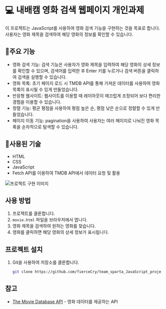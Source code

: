 # 💻 내배캠 영화 검색 웹페이지 개인과제

이 프로젝트는 JavaScript를 사용하여 영화 검색 기능을 구현하는 것을 목표로 합니다. 사용자는 영화 제목을 검색하여 해당 영화의 정보를 확인할 수 있습니다.

## 📌주요 기능

- 영화 검색 기능: 검색 기능은 사용자가 영화 제목을 입력하여 해당 영화의 상세 정보를 확인할 수 있으며, 검색어를 입력한 후 Enter 키를 누르거나 검색 버튼을 클릭하여 검색을 실행할 수 있습니다.
- 영화 목록: 초기 페이지 로드 시 TMDB API를 통해 가져온 데이터를 사용하여 영화 목록이 표시될 수 있게 만들었습니다.
- 반응형 웹사이트: 웹사이트를 이용할 때 레이아웃이 매끄럽게 조정되어 보다 편리한 경험을 이용할 수 있습니다.
- 정렬 기능: 평균 평점을 사용하여 평점 높은 순, 평점 낮은 순으로 정렬할 수 있게 만들었습니다.
- 페이지 이동 기능: pagination을 사용하여  사용자는 여러 페이지로 나눠진 영화 목록을 순차적으로 탐색할 수 있습니다.

## 🔧사용된 기술

- HTML
- CSS
- JavaScript
- Fetch API를 이용하여 TMDB API에서 데이터 요청 및 활용

![프로젝트 구현 이미지](https://blog.kakaocdn.net/dn/ehxmKb/btsG2VJv2G0/TI0f4gwdkmoTkFtqheIyDK/img.gif)

## 사용 방법

1. 프로젝트를 클론합니다.
2. `movie.html` 파일을 브라우저에서 엽니다.
3. 영화 제목을 검색하여 원하는 영화를 찾습니다.
4. 영화를 클릭하면 해당 영화의 상세 정보가 표시됩니다.

## 프로젝트 설치

1. Git을 사용하여 저장소를 클론합니다.

   ```bash
   git clone https://github.com/fierceCry/team_sparta_JavaScript_project.git

## 참고
- [The Movie Database API](https://www.themoviedb.org/documentation/api) - 영화 데이터를 제공하는 API
